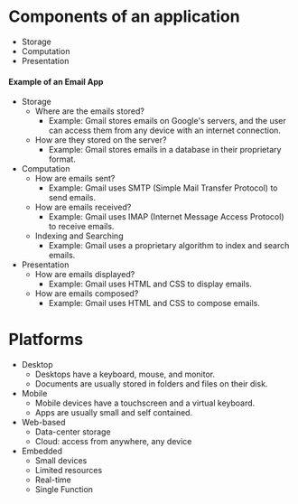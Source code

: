 # Components of an application
- Storage
- Computation
- Presentation
#### Example of an Email App
- Storage
  - Where are the emails stored?
    - Example: Gmail stores emails on Google's servers, and the user can access them from any device with an internet connection.
  - How are they stored on the server?
    - Example: Gmail stores emails in a database in their proprietary format.
- Computation
  - How are emails sent?
    - Example: Gmail uses SMTP (Simple Mail Transfer Protocol) to send emails.
  - How are emails received?
    - Example: Gmail uses IMAP (Internet Message Access Protocol) to receive emails.
  - Indexing and Searching
    - Example: Gmail uses a proprietary algorithm to index and search emails.
- Presentation
  - How are emails displayed?
    - Example: Gmail uses HTML and CSS to display emails.
  - How are emails composed?
    - Example: Gmail uses HTML and CSS to compose emails.
# Platforms
- Desktop
  - Desktops have a keyboard, mouse, and monitor.
  - Documents are usually stored in folders and files on their disk.
- Mobile
  - Mobile devices have a touchscreen and a virtual keyboard.
  - Apps are usually small and self contained.
- Web-based
  - Data-center storage
  - Cloud: access from anywhere, any device
- Embedded
  - Small devices
  - Limited resources
  - Real-time
  - Single Function